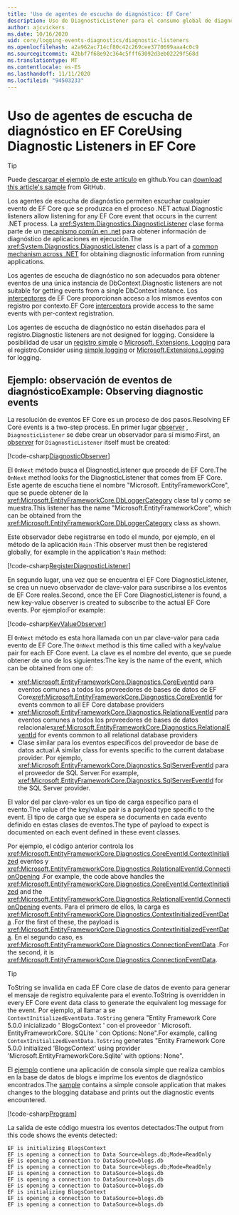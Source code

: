 ```yaml
---
title: 'Uso de agentes de escucha de diagnóstico: EF Core'
description: Uso de DiagnosticListener para el consumo global de diagnósticos de EF Core
author: ajcvickers
ms.date: 10/16/2020
uid: core/logging-events-diagnostics/diagnostic-listeners
ms.openlocfilehash: a2a962ac714cf80c42c269cee3770699aaa4c0c9
ms.sourcegitcommit: 42bbf7f68e92c364c5fff63092d3eb02229f568d
ms.translationtype: MT
ms.contentlocale: es-ES
ms.lasthandoff: 11/11/2020
ms.locfileid: "94503233"
---
```

# <a name="using-diagnostic-listeners-in-ef-core"></a><span data-ttu-id="1496c-103">Uso de agentes de escucha de diagnóstico en EF Core</span><span class="sxs-lookup"><span data-stu-id="1496c-103">Using Diagnostic Listeners in EF Core</span></span>

> [!TIP]  
> <span data-ttu-id="1496c-104">Puede [descargar el ejemplo de este artículo](https://github.com/dotnet/EntityFramework.Docs/tree/master/samples/core/Miscellaneous/DiagnosticListeners) en github.</span><span class="sxs-lookup"><span data-stu-id="1496c-104">You can [download this article's sample](https://github.com/dotnet/EntityFramework.Docs/tree/master/samples/core/Miscellaneous/DiagnosticListeners) from GitHub.</span></span>

<span data-ttu-id="1496c-105">Los agentes de escucha de diagnóstico permiten escuchar cualquier evento de EF Core que se produzca en el proceso .NET actual.</span><span class="sxs-lookup"><span data-stu-id="1496c-105">Diagnostic listeners allow listening for any EF Core event that occurs in the current .NET process.</span></span> <span data-ttu-id="1496c-106">La <xref:System.Diagnostics.DiagnosticListener> clase forma parte de un [mecanismo común en .net](https://github.com/dotnet/runtime/blob/master/src/libraries/System.Diagnostics.DiagnosticSource/src/DiagnosticSourceUsersGuide.md) para obtener información de diagnóstico de aplicaciones en ejecución.</span><span class="sxs-lookup"><span data-stu-id="1496c-106">The <xref:System.Diagnostics.DiagnosticListener> class is a part of a [common mechanism across .NET](https://github.com/dotnet/runtime/blob/master/src/libraries/System.Diagnostics.DiagnosticSource/src/DiagnosticSourceUsersGuide.md) for obtaining diagnostic information from running applications.</span></span>

<span data-ttu-id="1496c-107">Los agentes de escucha de diagnóstico no son adecuados para obtener eventos de una única instancia de DbContext.</span><span class="sxs-lookup"><span data-stu-id="1496c-107">Diagnostic listeners are not suitable for getting events from a single DbContext instance.</span></span> <span data-ttu-id="1496c-108">Los [interceptores](xref:core/logging-events-diagnostics/interceptors) de EF Core proporcionan acceso a los mismos eventos con registro por contexto.</span><span class="sxs-lookup"><span data-stu-id="1496c-108">EF Core [interceptors](xref:core/logging-events-diagnostics/interceptors) provide access to the same events with per-context registration.</span></span>

<span data-ttu-id="1496c-109">Los agentes de escucha de diagnóstico no están diseñados para el registro.</span><span class="sxs-lookup"><span data-stu-id="1496c-109">Diagnostic listeners are not designed for logging.</span></span> <span data-ttu-id="1496c-110">Considere la posibilidad de usar un [registro simple](xref:core/logging-events-diagnostics/simple-logging) o [Microsoft. Extensions. Logging](xref:core/logging-events-diagnostics/extensions-logging) para el registro.</span><span class="sxs-lookup"><span data-stu-id="1496c-110">Consider using [simple logging](xref:core/logging-events-diagnostics/simple-logging) or [Microsoft.Extensions.Logging](xref:core/logging-events-diagnostics/extensions-logging) for logging.</span></span>

## <a name="example-observing-diagnostic-events"></a><span data-ttu-id="1496c-111">Ejemplo: observación de eventos de diagnóstico</span><span class="sxs-lookup"><span data-stu-id="1496c-111">Example: Observing diagnostic events</span></span>

<span data-ttu-id="1496c-112">La resolución de eventos EF Core es un proceso de dos pasos.</span><span class="sxs-lookup"><span data-stu-id="1496c-112">Resolving EF Core events is a two-step process.</span></span> <span data-ttu-id="1496c-113">En primer lugar [observer](/dotnet/standard/events/observer-design-pattern) , `DiagnosticListener` se debe crear un observador para sí mismo:</span><span class="sxs-lookup"><span data-stu-id="1496c-113">First, an [observer](/dotnet/standard/events/observer-design-pattern) for `DiagnosticListener` itself must be created:</span></span>

<!--
public class DiagnosticObserver : IObserver<DiagnosticListener>
{
    public void OnCompleted() 
        => throw new NotImplementedException();
    
    public void OnError(Exception error) 
        => throw new NotImplementedException();

    public void OnNext(DiagnosticListener value)
    {
        if (value.Name == DbLoggerCategory.Name) // "Microsoft.EntityFrameworkCore"
        {
            value.Subscribe(new KeyValueObserver());
        }
    }
}
-->
[!code-csharp[DiagnosticObserver](../../../samples/core/Miscellaneous/DiagnosticListeners/Program.cs?name=DiagnosticObserver)]

<span data-ttu-id="1496c-114">El `OnNext` método busca el DiagnosticListener que procede de EF Core.</span><span class="sxs-lookup"><span data-stu-id="1496c-114">The `OnNext` method looks for the DiagnosticListener that comes from EF Core.</span></span> <span data-ttu-id="1496c-115">Este agente de escucha tiene el nombre "Microsoft. EntityFrameworkCore", que se puede obtener de la <xref:Microsoft.EntityFrameworkCore.DbLoggerCategory> clase tal y como se muestra.</span><span class="sxs-lookup"><span data-stu-id="1496c-115">This listener has the name "Microsoft.EntityFrameworkCore", which can be obtained from the <xref:Microsoft.EntityFrameworkCore.DbLoggerCategory> class as shown.</span></span>

<span data-ttu-id="1496c-116">Este observador debe registrarse en todo el mundo, por ejemplo, en el método de la aplicación `Main` :</span><span class="sxs-lookup"><span data-stu-id="1496c-116">This observer must then be registered globally, for example in the application's `Main` method:</span></span>

<!--
        DiagnosticListener.AllListeners.Subscribe(new DiagnosticObserver());
-->
[!code-csharp[RegisterDiagnosticListener](../../../samples/core/Miscellaneous/DiagnosticListeners/Program.cs?name=RegisterDiagnosticListener)]

<span data-ttu-id="1496c-117">En segundo lugar, una vez que se encuentra el EF Core DiagnosticListener, se crea un nuevo observador de clave-valor para suscribirse a los eventos de EF Core reales.</span><span class="sxs-lookup"><span data-stu-id="1496c-117">Second, once the EF Core DiagnosticListener is found, a new key-value observer is created to subscribe to the actual EF Core events.</span></span> <span data-ttu-id="1496c-118">Por ejemplo:</span><span class="sxs-lookup"><span data-stu-id="1496c-118">For example:</span></span>

<!--
public class KeyValueObserver : IObserver<KeyValuePair<string, object>>
{
    public void OnCompleted() 
        => throw new NotImplementedException();
    
    public void OnError(Exception error) 
        => throw new NotImplementedException();

    public void OnNext(KeyValuePair<string, object> value)
    {
        if (value.Key == CoreEventId.ContextInitialized.Name)
        {
            var payload = (ContextInitializedEventData)value.Value;
            Console.WriteLine($"EF is initializing {payload.Context.GetType().Name} ");
        }

        if (value.Key == RelationalEventId.ConnectionOpening.Name)
        {
            var payload = (ConnectionEventData)value.Value;
            Console.WriteLine($"EF is opening a connection to {payload.Connection.ConnectionString} ");
        }
    }
}
-->
[!code-csharp[KeyValueObserver](../../../samples/core/Miscellaneous/DiagnosticListeners/Program.cs?name=KeyValueObserver)]

<span data-ttu-id="1496c-119">El `OnNext` método es esta hora llamada con un par clave-valor para cada evento de EF Core.</span><span class="sxs-lookup"><span data-stu-id="1496c-119">The `OnNext` method is this time called with a key/value pair for each EF Core event.</span></span> <span data-ttu-id="1496c-120">La clave es el nombre del evento, que se puede obtener de uno de los siguientes:</span><span class="sxs-lookup"><span data-stu-id="1496c-120">The key is the name of the event, which can be obtained from one of:</span></span>

* <span data-ttu-id="1496c-121"><xref:Microsoft.EntityFrameworkCore.Diagnostics.CoreEventId> para eventos comunes a todos los proveedores de bases de datos de EF Core</span><span class="sxs-lookup"><span data-stu-id="1496c-121"><xref:Microsoft.EntityFrameworkCore.Diagnostics.CoreEventId> for events common to all EF Core database providers</span></span>
* <span data-ttu-id="1496c-122"><xref:Microsoft.EntityFrameworkCore.Diagnostics.RelationalEventId> para eventos comunes a todos los proveedores de bases de datos relacionales</span><span class="sxs-lookup"><span data-stu-id="1496c-122"><xref:Microsoft.EntityFrameworkCore.Diagnostics.RelationalEventId> for events common to all relational database providers</span></span>
* <span data-ttu-id="1496c-123">Clase similar para los eventos específicos del proveedor de base de datos actual.</span><span class="sxs-lookup"><span data-stu-id="1496c-123">A similar class for events specific to the current database provider.</span></span> <span data-ttu-id="1496c-124">Por ejemplo, <xref:Microsoft.EntityFrameworkCore.Diagnostics.SqlServerEventId> para el proveedor de SQL Server.</span><span class="sxs-lookup"><span data-stu-id="1496c-124">For example, <xref:Microsoft.EntityFrameworkCore.Diagnostics.SqlServerEventId> for the SQL Server provider.</span></span>

<span data-ttu-id="1496c-125">El valor del par clave-valor es un tipo de carga específico para el evento.</span><span class="sxs-lookup"><span data-stu-id="1496c-125">The value of the key/value pair is a payload type specific to the event.</span></span> <span data-ttu-id="1496c-126">El tipo de carga que se espera se documenta en cada evento definido en estas clases de eventos.</span><span class="sxs-lookup"><span data-stu-id="1496c-126">The type of payload to expect is documented on each event defined in these event classes.</span></span>

<span data-ttu-id="1496c-127">Por ejemplo, el código anterior controla los <xref:Microsoft.EntityFrameworkCore.Diagnostics.CoreEventId.ContextInitialized> eventos y <xref:Microsoft.EntityFrameworkCore.Diagnostics.RelationalEventId.ConnectionOpening> .</span><span class="sxs-lookup"><span data-stu-id="1496c-127">For example, the code above handles the <xref:Microsoft.EntityFrameworkCore.Diagnostics.CoreEventId.ContextInitialized> and the <xref:Microsoft.EntityFrameworkCore.Diagnostics.RelationalEventId.ConnectionOpening> events.</span></span> <span data-ttu-id="1496c-128">Para el primero de ellos, la carga es <xref:Microsoft.EntityFrameworkCore.Diagnostics.ContextInitializedEventData> .</span><span class="sxs-lookup"><span data-stu-id="1496c-128">For the first of these, the payload is <xref:Microsoft.EntityFrameworkCore.Diagnostics.ContextInitializedEventData>.</span></span> <span data-ttu-id="1496c-129">En el segundo caso, es <xref:Microsoft.EntityFrameworkCore.Diagnostics.ConnectionEventData> .</span><span class="sxs-lookup"><span data-stu-id="1496c-129">For the second, it is <xref:Microsoft.EntityFrameworkCore.Diagnostics.ConnectionEventData>.</span></span>

> [!TIP]
> <span data-ttu-id="1496c-130">ToString se invalida en cada EF Core clase de datos de evento para generar el mensaje de registro equivalente para el evento.</span><span class="sxs-lookup"><span data-stu-id="1496c-130">ToString is overridden in every EF Core event data class to generate the equivalent log message for the event.</span></span> <span data-ttu-id="1496c-131">Por ejemplo, al llamar a se `ContextInitializedEventData.ToString` genera "Entity Framework Core 5.0.0 inicializado ' BlogsContext ' con el proveedor ' Microsoft. EntityFrameworkCore. SQLite ' con Options: None".</span><span class="sxs-lookup"><span data-stu-id="1496c-131">For example, calling `ContextInitializedEventData.ToString` generates "Entity Framework Core 5.0.0 initialized 'BlogsContext' using provider 'Microsoft.EntityFrameworkCore.Sqlite' with options: None".</span></span>

<span data-ttu-id="1496c-132">El [ejemplo](https://github.com/dotnet/EntityFramework.Docs/tree/master/samples/core/Miscellaneous/DiagnosticListeners) contiene una aplicación de consola simple que realiza cambios en la base de datos de blogs e imprime los eventos de diagnóstico encontrados.</span><span class="sxs-lookup"><span data-stu-id="1496c-132">The [sample](https://github.com/dotnet/EntityFramework.Docs/tree/master/samples/core/Miscellaneous/DiagnosticListeners) contains a simple console application that makes changes to the blogging database and prints out the diagnostic events encountered.</span></span>

<!--
    public static void Main()
    {
        #region RegisterDiagnosticListener
        DiagnosticListener.AllListeners.Subscribe(new DiagnosticObserver());
        #endregion
        
        using (var context = new BlogsContext())
        {
            context.Database.EnsureDeleted();
            context.Database.EnsureCreated();
            
            context.Add(
                new Blog
                {
                    Name = "EF Blog",
                    Posts =
                    {
                        new Post { Title = "EF Core 3.1!" },
                        new Post { Title = "EF Core 5.0!" }
                    }
                });

            context.SaveChanges();
        }

        using (var context = new BlogsContext())
        {
            var blog = context.Blogs.Include(e => e.Posts).Single();

            blog.Name = "EF Core Blog";
            context.Remove(blog.Posts.First());
            blog.Posts.Add(new Post { Title = "EF Core 6.0!" });

            context.SaveChanges();
        }
        #endregion
    }
-->
[!code-csharp[Program](../../../samples/core/Miscellaneous/DiagnosticListeners/Program.cs?name=Program)]

<span data-ttu-id="1496c-133">La salida de este código muestra los eventos detectados:</span><span class="sxs-lookup"><span data-stu-id="1496c-133">The output from this code shows the events detected:</span></span>

```output
EF is initializing BlogsContext
EF is opening a connection to Data Source=blogs.db;Mode=ReadOnly
EF is opening a connection to DataSource=blogs.db
EF is opening a connection to Data Source=blogs.db;Mode=ReadOnly
EF is opening a connection to DataSource=blogs.db
EF is opening a connection to DataSource=blogs.db
EF is opening a connection to DataSource=blogs.db
EF is initializing BlogsContext
EF is opening a connection to DataSource=blogs.db
EF is opening a connection to DataSource=blogs.db
```
